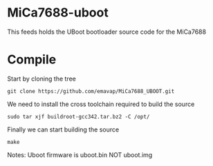 # MiCa7688-uboot
This feeds holds the UBoot bootloader source code for the MiCa7688

# Compile

Start by cloning the tree

`git clone https://github.com/emavap/MiCa7688_UBOOT.git`

We need to install the cross toolchain required to build the source

`sudo tar xjf buildroot-gcc342.tar.bz2 -C /opt/`

Finally we can start building the source

`make`

Notes: Uboot firmware is uboot.bin NOT uboot.img
